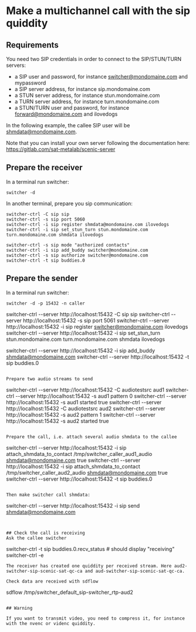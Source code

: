 Make a multichannel call with the sip quiddity   
=======

## Requirements

You need two SIP credentials in order to connect to the SIP/STUN/TURN servers:
* a SIP user and password, for instance switcher@mondomaine.com and mypassword
* a SIP server address, for instance sip.mondomaine.com
* a STUN server address, for instance stun.mondomaine.com
* a TURN server address, for instance turn.mondomaine.com
* a STUN/TURN user and password, for instance forward@mondomaine.com and ilovedogs

In the following example, the callee SIP user will be shmdata@mondomaine.com.

Note that you can install your own server following the documentation here:
https://gitlab.com/sat-metalab/scenic-server

## Prepare the receiver

In a terminal run switcher:
```
switcher -d
```

In another terminal, prepare you sip communication:
```
switcher-ctrl -C sip sip
switcher-ctrl -s sip port 5060
switcher-ctrl -i sip register shmdata@mondomaine.com ilovedogs
switcher-ctrl -i sip set_stun_turn stun.mondomaine.com turn.mondomaine.com shmdata ilovedogs

switcher-ctrl -s sip mode "authorized contacts"
switcher-ctrl -i sip add_buddy switcher@mondomaine.com
switcher-ctrl -s sip authorize switcher@mondomaine.com
switcher-ctrl -t sip buddies.0
```

## Prepare the sender
In a terminal run switcher:
```
switcher -d -p 15432 -n caller
```
switcher-ctrl --server http://localhost:15432 -C sip sip
switcher-ctrl --server http://localhost:15432 -s sip port 5061
switcher-ctrl --server http://localhost:15432 -i sip register switcher@mondomaine.com ilovedogs
switcher-ctrl --server http://localhost:15432 -i sip set_stun_turn stun.mondomaine.com turn.mondomaine.com shmdata ilovedogs

switcher-ctrl --server http://localhost:15432 -i sip add_buddy shmdata@mondomaine.com
switcher-ctrl --server http://localhost:15432 -t sip buddies.0
```

Prepare two audio streams to send
```
switcher-ctrl --server http://localhost:15432 -C audiotestsrc aud1
switcher-ctrl --server http://localhost:15432 -s aud1 pattern 0
switcher-ctrl --server http://localhost:15432 -s aud1 started true
switcher-ctrl --server http://localhost:15432 -C audiotestsrc aud2
switcher-ctrl --server http://localhost:15432 -s aud2 pattern 1
switcher-ctrl --server http://localhost:15432 -s aud2 started true
```

Prepare the call, i.e. attach several audio shmdata to the callee 
```
switcher-ctrl --server http://localhost:15432 -i sip attach_shmdata_to_contact /tmp/switcher_caller_aud1_audio shmdata@mondomaine.com true
switcher-ctrl --server http://localhost:15432 -i sip attach_shmdata_to_contact /tmp/switcher_caller_aud2_audio shmdata@mondomaine.com true
switcher-ctrl --server http://localhost:15432 -t sip buddies.0
```

Then make switcher call shmdata:
```
switcher-ctrl --server http://localhost:15432 -i sip send shmdata@mondomaine.com
```


## Check the call is receiving
Ask the callee switcher
```
switcher-ctrl -t sip buddies.0.recv_status # should display "receiving"
switcher-ctrl -e
```
The receiver has created one quiddity per received stream. Here aud2-switcher-sip-scenic-sat-qc-ca and aud-switcher-sip-scenic-sat-qc-ca.

Check data are received with sdflow
```
sdflow /tmp/switcher_default_sip-switcher_rtp-aud2

```

## Warning

If you want to transmit video, you need to compress it, for instance with the nvenc or videnc quiddity. 
